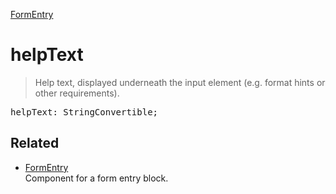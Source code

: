 [FormEntry](FormEntry.md)

# helpText

> Help text, displayed underneath the input element (e.g. format hints or other requirements).

<pre class="docgen_signature">helpText: StringConvertible;</pre>

## Related

- [<!--{ref:class}-->FormEntry](FormEntry.md) \
    Component for a form entry block.
